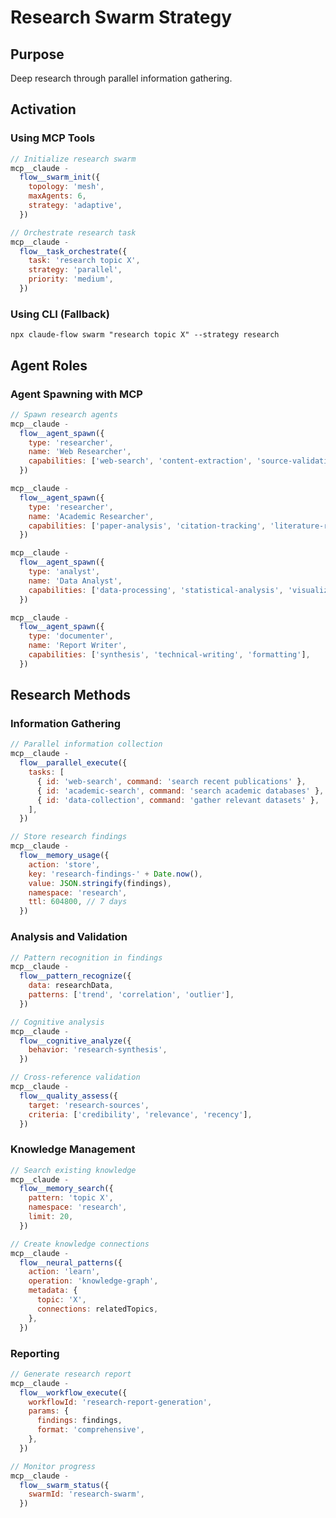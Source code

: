 # Research Swarm Strategy

## Purpose

Deep research through parallel information gathering.

## Activation

### Using MCP Tools

```javascript
// Initialize research swarm
mcp__claude -
  flow__swarm_init({
    topology: 'mesh',
    maxAgents: 6,
    strategy: 'adaptive',
  })

// Orchestrate research task
mcp__claude -
  flow__task_orchestrate({
    task: 'research topic X',
    strategy: 'parallel',
    priority: 'medium',
  })
```

### Using CLI (Fallback)

`npx claude-flow swarm "research topic X" --strategy research`

## Agent Roles

### Agent Spawning with MCP

```javascript
// Spawn research agents
mcp__claude -
  flow__agent_spawn({
    type: 'researcher',
    name: 'Web Researcher',
    capabilities: ['web-search', 'content-extraction', 'source-validation'],
  })

mcp__claude -
  flow__agent_spawn({
    type: 'researcher',
    name: 'Academic Researcher',
    capabilities: ['paper-analysis', 'citation-tracking', 'literature-review'],
  })

mcp__claude -
  flow__agent_spawn({
    type: 'analyst',
    name: 'Data Analyst',
    capabilities: ['data-processing', 'statistical-analysis', 'visualization'],
  })

mcp__claude -
  flow__agent_spawn({
    type: 'documenter',
    name: 'Report Writer',
    capabilities: ['synthesis', 'technical-writing', 'formatting'],
  })
```

## Research Methods

### Information Gathering

```javascript
// Parallel information collection
mcp__claude -
  flow__parallel_execute({
    tasks: [
      { id: 'web-search', command: 'search recent publications' },
      { id: 'academic-search', command: 'search academic databases' },
      { id: 'data-collection', command: 'gather relevant datasets' },
    ],
  })

// Store research findings
mcp__claude -
  flow__memory_usage({
    action: 'store',
    key: 'research-findings-' + Date.now(),
    value: JSON.stringify(findings),
    namespace: 'research',
    ttl: 604800, // 7 days
  })
```

### Analysis and Validation

```javascript
// Pattern recognition in findings
mcp__claude -
  flow__pattern_recognize({
    data: researchData,
    patterns: ['trend', 'correlation', 'outlier'],
  })

// Cognitive analysis
mcp__claude -
  flow__cognitive_analyze({
    behavior: 'research-synthesis',
  })

// Cross-reference validation
mcp__claude -
  flow__quality_assess({
    target: 'research-sources',
    criteria: ['credibility', 'relevance', 'recency'],
  })
```

### Knowledge Management

```javascript
// Search existing knowledge
mcp__claude -
  flow__memory_search({
    pattern: 'topic X',
    namespace: 'research',
    limit: 20,
  })

// Create knowledge connections
mcp__claude -
  flow__neural_patterns({
    action: 'learn',
    operation: 'knowledge-graph',
    metadata: {
      topic: 'X',
      connections: relatedTopics,
    },
  })
```

### Reporting

```javascript
// Generate research report
mcp__claude -
  flow__workflow_execute({
    workflowId: 'research-report-generation',
    params: {
      findings: findings,
      format: 'comprehensive',
    },
  })

// Monitor progress
mcp__claude -
  flow__swarm_status({
    swarmId: 'research-swarm',
  })
```
